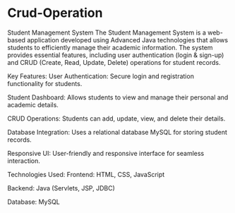 # Crud-Operation

Student Management System
The Student Management System is a web-based application developed using Advanced Java technologies that allows students to efficiently manage their academic information. The system provides essential features, including user authentication (login & sign-up) and CRUD (Create, Read, Update, Delete) operations for student records.

Key Features:
User Authentication: Secure login and registration functionality for students.

Student Dashboard: Allows students to view and manage their personal and academic details.

CRUD Operations: Students can add, update, view, and delete their details.

Database Integration: Uses a relational database  MySQL for storing student records.

Responsive UI: User-friendly and responsive interface for seamless interaction.

Technologies Used:
Frontend: HTML, CSS, JavaScript 

Backend: Java (Servlets, JSP, JDBC)

Database: MySQL
